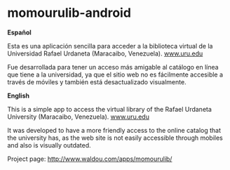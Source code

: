 momourulib-android
=================

**Español**

Esta es una aplicación sencilla para acceder a la biblioteca virtual de
la Universidad Rafael Urdaneta (Maracaibo, Venezuela). www.uru.edu

Fue desarrollada para tener un acceso más amigable al catálogo en línea
que tiene a la universidad, ya que el sitio web no es fácilmente accesible
a través de móviles y también está desactualizado visualmente.

**English**

This is a simple app to access the virtual library of the Rafael Urdaneta
University (Maracaibo, Venezuela). www.uru.edu

It was developed to have a more friendly access to the online catalog
that the university has, as the web site is not easily accessible through mobiles
and also is visually outdated.


Project page: http://www.waldou.com/apps/momourulib/